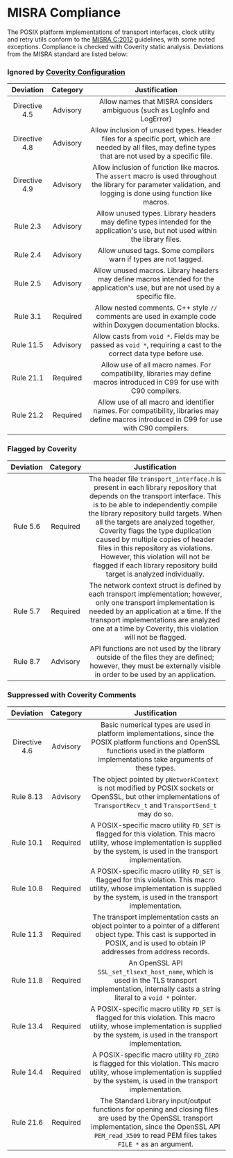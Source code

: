 # MISRA Compliance

The POSIX platform implementations of transport interfaces, clock utility and retry utils conform to the [MISRA C:2012](https://www.misra.org.uk/MISRAHome/MISRAC2012/tabid/196/Default.aspx)
guidelines, with some noted exceptions. Compliance is checked with Coverity static analysis.
Deviations from the MISRA standard are listed below:

### Ignored by [Coverity Configuration](tools/coverity/misra.config)
| Deviation | Category | Justification |
| :-: | :-: | :-: |
| Directive 4.5 | Advisory | Allow names that MISRA considers ambiguous (such as LogInfo and LogError) |
| Directive 4.8 | Advisory | Allow inclusion of unused types. Header files for a specific port, which are needed by all files, may define types that are not used by a specific file. |
| Directive 4.9 | Advisory | Allow inclusion of function like macros. The `assert` macro is used throughout the library for parameter validation, and logging is done using function like macros. |
| Rule 2.3 | Advisory | Allow unused types. Library headers may define types intended for the application's use, but not used within the library files. |
| Rule 2.4 | Advisory | Allow unused tags. Some compilers warn if types are not tagged. |
| Rule 2.5 | Advisory | Allow unused macros. Library headers may define macros intended for the application's use, but are not used by a specific file. |
| Rule 3.1 | Required | Allow nested comments. C++ style `//` comments are used in example code within Doxygen documentation blocks. |
| Rule 11.5 | Advisory | Allow casts from `void *`. Fields may be passed as `void *`, requiring a cast to the correct data type before use. |
| Rule 21.1 | Required | Allow use of all macro names. For compatibility, libraries may define macros introduced in C99 for use with C90 compilers. |
| Rule 21.2 | Required | Allow use of all macro and identifier names. For compatibility, libraries may define macros introduced in C99 for use with C90 compilers. |

### Flagged by Coverity
| Deviation | Category | Justification |
| :-: | :-: | :-: |
| Rule 5.6 | Required | The header file `transport_interface.h` is present in each library repository that depends on the transport interface. This is to be able to independently compile the library repository build targets. When all the targets are analyzed together, Coverity flags the type duplication caused by multiple copies of header files in this repository as violations. However, this violation will not be flagged if each library repository build target is analyzed individually. |
| Rule 5.7 | Required | The network context struct is defined by each transport implementation; however, only one transport implementation is needed by an application at a time. If the transport implementations are analyzed one at a time by Coverity, this violation will not be flagged. |
| Rule 8.7 | Advisory | API functions are not used by the library outside of the files they are defined; however, they must be externally visible in order to be used by an application. |

### Suppressed with Coverity Comments
| Deviation | Category | Justification |
| :-: | :-: | :-: |
| Directive 4.6 | Advisory | Basic numerical types are used in platform implementations, since the POSIX platform functions and OpenSSL functions used in the platform implementations take arguments of these types. |
| Rule 8.13 | Advisory | The object pointed by `pNetworkContext` is not modified by POSIX sockets or OpenSSL, but other implementations of `TransportRecv_t` and `TransportSend_t` may do so. |
| Rule 10.1 | Required | A POSIX-specific macro utility `FD_SET` is flagged for this violation. This macro utility, whose implementation is supplied by the system, is used in the transport implementation. |
| Rule 10.8 | Required | A POSIX-specific macro utility `FD_SET` is flagged for this violation. This macro utility, whose implementation is supplied by the system, is used in the transport implementation. |
| Rule 11.3 | Required | The transport implementation casts an object pointer to a pointer of a different object type. This cast is supported in POSIX, and is used to obtain IP addresses from address records. |
| Rule 11.8 | Required | An OpenSSL API `SSL_set_tlsext_host_name`, which is used in the TLS transport implementation, internally casts a string literal to a `void *` pointer. |
| Rule 13.4 | Required | A POSIX-specific macro utility `FD_SET` is flagged for this violation. This macro utility, whose implementation is supplied by the system, is used in the transport implementation. |
| Rule 14.4 | Required | A POSIX-specific macro utility `FD_ZERO` is flagged for this violation. This macro utility, whose implementation is supplied by the system, is used in the transport implementation. |
| Rule 21.6 | Required | The Standard Library input/output functions for opening and closing files are used by the OpenSSL transport implementation, since the OpenSSL API `PEM_read_X509` to read PEM files takes `FILE *` as an argument. |
